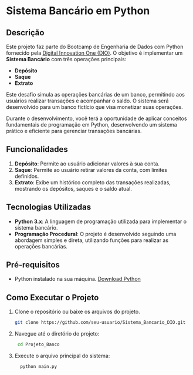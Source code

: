 # Sistema Bancário em Python

## Descrição

Este projeto faz parte do Bootcamp de Engenharia de Dados com Python fornecido pela [Digital Innovation One (DIO)](https://www.dio.me/). O objetivo é implementar um **Sistema Bancário** com três operações principais:

- **Depósito**
- **Saque**
- **Extrato**

Este desafio simula as operações bancárias de um banco, permitindo aos usuários realizar transações e acompanhar o saldo. O sistema será desenvolvido para um banco fictício que visa monetizar suas operações.

Durante o desenvolvimento, você terá a oportunidade de aplicar conceitos fundamentais de programação em Python, desenvolvendo um sistema prático e eficiente para gerenciar transações bancárias.

## Funcionalidades

1. **Depósito**: Permite ao usuário adicionar valores à sua conta.
2. **Saque**: Permite ao usuário retirar valores da conta, com limites definidos.
3. **Extrato**: Exibe um histórico completo das transações realizadas, mostrando os depósitos, saques e o saldo atual.

## Tecnologias Utilizadas

- **Python 3.x**: A linguagem de programação utilizada para implementar o sistema bancário.
- **Programação Procedural**: O projeto é desenvolvido seguindo uma abordagem simples e direta, utilizando funções para realizar as operações bancárias.

## Pré-requisitos

- Python instalado na sua máquina. [Download Python](https://www.python.org/downloads/)

## Como Executar o Projeto

1. Clone o repositório ou baixe os arquivos do projeto.
   ```bash
   git clone https://github.com/seu-usuario/Sistema_Bancario_DIO.git
   ```

2. Navegue até o diretório do projeto:
   ```bash
    cd Projeto_Banco
   ```
3. Execute o arquivo principal do sistema:
   ```bash
     python main.py
   ```

